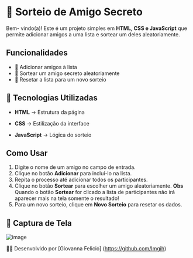 # 🎉 Sorteio de Amigo Secreto
Bem- vindo(a)!
Este é um projeto simples em **HTML, CSS e JavaScript** que permite adicionar amigos a uma lista e sortear um deles aleatoriamente.

## Funcionalidades

- 📌 Adicionar amigos à lista
- 🎲 Sortear um amigo secreto aleatoriamente
- 🔄 Resetar a lista para um novo sorteio

##  🚀 Tecnologias Utilizadas

- **HTML** → Estrutura da página 

- **CSS** → Estilização da interface

- **JavaScript** → Lógica do sorteio  



## Como Usar

1. Digite o nome de um amigo no campo de entrada.
2. Clique no botão **Adicionar** para incluí-lo na lista.
3. Repita o processo até adicionar todos os participantes.
4. Clique no botão **Sortear** para escolher um amigo aleatoriamente.
   **Obs** Quando o botão **Sortear** for clicado a lista de participantes não irá aparecer mais na tela somente o resultado!
5. Para um novo sorteio, clique em **Novo Sorteio** para resetar os dados.


## 📸 Captura de Tela

![image](https://github.com/user-attachments/assets/6a968736-8d39-4a1d-b4b3-bbbbeb2b688e)

👨‍💻 Desenvolvido por [Giovanna Felicio] (https://github.com/Imgih)
